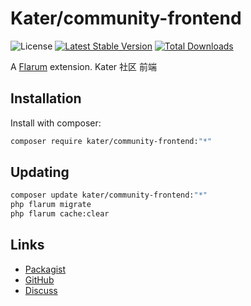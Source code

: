 # Kater/community-frontend

![License](https://img.shields.io/badge/license-MIT-blue.svg) [![Latest Stable Version](https://img.shields.io/packagist/v/kater/community-frontend.svg)](https://packagist.org/packages/kater/community-frontend) [![Total Downloads](https://img.shields.io/packagist/dt/kater/community-frontend.svg)](https://packagist.org/packages/kater/community-frontend)

A [Flarum](http://flarum.org) extension. Kater 社区 前端

## Installation

Install with composer:

```sh
composer require kater/community-frontend:"*"
```

## Updating

```sh
composer update kater/community-frontend:"*"
php flarum migrate
php flarum cache:clear
```

## Links

- [Packagist](https://packagist.org/packages/kater/community-frontend)
- [GitHub](https://github.com/kater/community-frontend)
- [Discuss](https://discuss.flarum.org/d/PUT_DISCUSS_SLUG_HERE)
